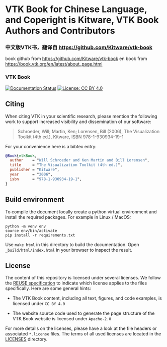 # VTK Book for Chinese Language,  and Coperight is  Kitware,  VTK Book Authors and Contributors

### 中文版VTK书，翻译自 https://github.com/Kitware/vtk-book
book  github from https://github.com/Kitware/vtk-book
en book from  https://book.vtk.org/en/latest/about_page.html

<!-- SPDX-FileCopyrightText: Copyright 2020 VTK Book Authors and Contributors -->
<!-- SPDX-License-Identifier: CC-BY-4.0 -->
### VTK Book

[![Documentation Status](https://readthedocs.org/projects/vtk-book/badge/?version=latest)](https://book.vtk.org/en/latest/?badge=latest)
[![License: CC BY 4.0](https://img.shields.io/badge/License-CC_BY_4.0-lightgrey.svg)](https://creativecommons.org/licenses/by/4.0/)

## Citing

When citing VTK in your scientific research, please mention the following work to support increased visibility and dissemination of our software:

> Schroeder, Will; Martin, Ken; Lorensen, Bill (2006), The Visualization Toolkit (4th ed.), Kitware, ISBN 978-1-930934-19-1

For your convenience here is a bibtex entry:

```bibtex
@Book{vtkBook,
  author    = "Will Schroeder and Ken Martin and Bill Lorensen",
  title     = "The Visualization Toolkit (4th ed.)",
  publisher = "Kitware",
  year      = "2006",
  isbn      = "978-1-930934-19-1",
}
```

## Build environment

To compile the document locally create a python virtual environment and install the required packages.
For example in Linux / MacOS:
```
python -m venv env
source env/bin/activate
pip install -r requirements.txt
```

Use `make html` in this directory to build the documentation.
Open `_build/html/index.html` in your browser to inspect the result.

## License

The content of this repository is licensed under several licenses. We follow the [REUSE specification](https://reuse.software/) to indicate which license applies to the files specifically. Here are some general hints:

* The VTK Book content, including all text, figures, and code examples, is licensed under `CC BY 4.0`

* The website source code used to generate the page structure of the VTK Book website is licensed under `Apache-2.0`

For more details on the licenses, please have a look at the file headers or associated `*.license` files. The terms of all used licenses are located in the [LICENSES](https://github.com/Kitware/vtk-book/tree/master/LICENSES) directory.
